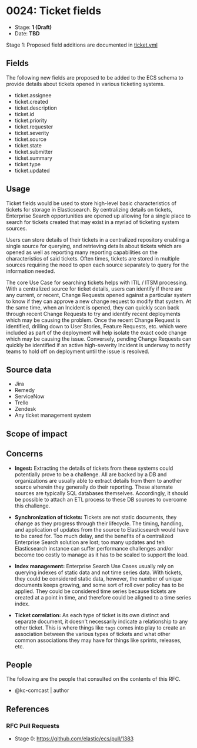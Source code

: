 # 0024: Ticket fields
<!-- Leave this ID at 0000. The ECS team will assign a unique, contiguous RFC number upon merging the initial stage of this RFC. -->


<!-- - Stage: **0 (strawperson)** --> <!-- Update to reflect target stage. See https://elastic.github.io/ecs/stages.html -->
<!-- - Date: **2021-05-11** --> <!-- The ECS team sets this date at merge time. This is the date of the latest stage advancement. -->

- Stage: **1 (Draft)** <!-- Update to reflect target stage. See https://elastic.github.io/ecs/stages.html -->
- Date: **TBD** <!-- The ECS team sets this date at merge time. This is the date of the latest stage advancement. -->

<!--
As you work on your RFC, use the "Stage N" comments to guide you in what you should focus on, for the stage you're targeting.
Feel free to remove these comments as you go along.
-->

<!--
Stage 0: Provide a high level summary of the premise of these changes. Briefly describe the nature, purpose, and impact of the changes. ~2-5 sentences.
-->
<!--
Stage 0: Provide a schema definition for fields related to tickets.  Tickets, include, but are not limited to, Change Requests,
Incidents, User Stories, Hardware/Software Requests, etc.  This enables storing information about tickets in Elasticsearch
in a common format enabling Elasticsearch to function as a backing DB for ticketing systems, it also enables storing ticket
meta-data for use in Enterprise Search, and it plays a role in security & observability with relating log and metric data to open
Event, Incident or Security Vulnerability tickets. [Sample schema](https://github.com/elastic/ecs/compare/master...kc-comcast:ticket-block)
-->
<!--
Stage 1: If the changes include field additions or modifications, please create a folder titled as the RFC number under rfcs/text/. This will be where proposed schema changes as standalone YAML files or extended example mappings and larger source documents will go as the RFC is iterated upon.
-->
Stage 1: Proposed field additions are documented in [ticket.yml](./0024/ticket.yml)

## Fields

<!--
Stage 1: Describe at a high level how this change affects fields. Include new or updated yml field definitions for all of the essential fields in this draft. While not exhaustive, the fields documented here should be comprehensive enough to deeply evaluate the technical considerations of this change. The goal here is to validate the technical details for all essential fields and to provide a basis for adding experimental field definitions to the schema. Use GitHub code blocks with yml syntax formatting, and add them to the corresponding RFC folder.
-->
The following new fields are proposed to be added to the ECS schema to provide details about tickets opened in various ticketing
systems.

- ticket.assignee
- ticket.created
- ticket.description
- ticket.id
- ticket.priority
- ticket.requester
- ticket.severity
- ticket.source
- ticket.state
- ticket.submitter
- ticket.summary
- ticket.type
- ticket.updated

<!--
Stage 2: Add or update all remaining field definitions. The list should now be exhaustive. The goal here is to validate the technical details of all remaining fields and to provide a basis for releasing these field definitions as beta in the schema. Use GitHub code blocks with yml syntax formatting, and add them to the corresponding RFC folder.
-->

## Usage

<!--
Stage 1: Describe at a high-level how these field changes will be used in practice. Real world examples are encouraged. The goal here is to understand how people would leverage these fields to gain insights or solve problems. ~1-3 paragraphs.
-->
Ticket fields would be used to store high-level basic characteristics of tickets for storage in Elasticsearch.  By
centralizing details on tickets, Enterprise Search opportunities are opened up allowing for a single place to search for
tickets created that may exist in a myriad of ticketing system sources.

Users can store details of their tickets in a centralized repository enabling a single source for querying, and retrieving
details about tickets which are opened as well as reporting many reporting capabilities on the characteristics of said
tickets.  Often times, tickets are stored in multiple sources requiring the need to open each source separately to query
for the information needed.

The core Use Case for searching tickets helps with ITIL / ITSM processing.  With a centralized source for ticket details,
users can identify if there are any current, or recent, Change Requests opened against a particular system to know if they
can approve a new change request to modify that system.  At the same time, when an Incident is opened, they can quickly scan
back through recent Change Requests to try and identify recent deployments which may be causing the problem.  Once the recent
Change Request is identified, drilling down to User Stories, Feature Requests, etc. which were included as part of
the deployment will help isolate the exact code change which may be causing the issue.  Conversely, pending Change Requests
can quickly be identified if an active high-severity Incident is underway to notify teams to hold off on deployment until
the issue is resolved.

## Source data

<!--
Stage 1: Provide a high-level description of example sources of data. This does not yet need to be a concrete example of a source document, but instead can simply describe a potential source (e.g. nginx access log). This will ultimately be fleshed out to include literal source examples in a future stage. The goal here is to identify practical sources for these fields in the real world. ~1-3 sentences or unordered list.
-->

- Jira
- Remedy
- ServiceNow
- Trello
- Zendesk
- Any ticket management system

<!--
Stage 2: Included a real world example source document. Ideally this example comes from the source(s) identified in stage 1. If not, it should replace them. The goal here is to validate the utility of these field changes in the context of a real world example. Format with the source name as a ### header and the example document in a GitHub code block with json formatting, or if on the larger side, add them to the corresponding RFC folder.
-->

<!--
Stage 3: Add more real world example source documents so we have at least 2 total, but ideally 3. Format as described in stage 2.
-->

## Scope of impact

<!--
Stage 2: Identifies scope of impact of changes. Are breaking changes required? Should deprecation strategies be adopted? Will significant refactoring be involved? Break the impact down into:
 * Ingestion mechanisms (e.g. beats/logstash)
 * Usage mechanisms (e.g. Kibana applications, detections)
 * ECS project (e.g. docs, tooling)
The goal here is to research and understand the impact of these changes on users in the community and development teams across Elastic. 2-5 sentences each.
-->

## Concerns

<!--
Stage 1: Identify potential concerns, implementation challenges, or complexity. Spend some time on this. Play devil's advocate. Try to identify the sort of non-obvious challenges that tend to surface later. The goal here is to surface risks early, allow everyone the time to work through them, and ultimately document resolution for posterity's sake.
-->

- **Ingest:** Extracting the details of tickets from these systems could potentially prove to be a challenge.  All are backed by a DB
and organizations are usually able to extract details from them to another source wherein they generally do their reporting.
These alternate sources are typically SQL databases themselves.  Accordingly, it should be possible to attach an ETL process
to these DB sources to overcome this challenge.

- **Synchronization of tickets:**  Tickets are not static documents, they change as they progress through their lifecycle.  The timing,
handling, and application of updates from the source to Elasticsearch would have to be cared for.  Too much delay, and the
benefits of a centralized Enterprise Search solution are lost; too many updates and teh Elasticsearch instance can suffer performance
challenges and/or become too costly to manage as it has to be scaled to support the load.

- **Index management:** Enterprise Search Use Cases usually rely on querying indexes of static data and not time series data.
With tickets, they could be considered static data, however, the number of unique documents keeps growing, and some sort
of roll over policy has to be applied.  They could be considered time series because tickets are created at a point in time,
and therefore could be aligned to a time series index.

- **Ticket correlation:** As each type of ticket is its own distinct and separate document, it doesn't necessarily indicate a
relationship to any other ticket.  This is where things like `tags` comes into play to create an association between the
various types of tickets and what other common associations they may have for things like sprints, releases, etc.

<!--
Stage 2: Document new concerns or resolutions to previously listed concerns. It's not critical that all concerns have resolutions at this point, but it would be helpful if resolutions were taking shape for the most significant concerns.
-->

<!--
Stage 3: Document resolutions for all existing concerns. Any new concerns should be documented along with their resolution. The goal here is to eliminate risk of churn and instability by ensuring all concerns have been addressed.
-->

## People

The following are the people that consulted on the contents of this RFC.

* @kc-comcast | author

<!--
Who will be or has been consulted on the contents of this RFC? Identify authorship and sponsorship, and optionally identify the nature of involvement of others. Link to GitHub aliases where possible. This list will likely change or grow stage after stage.

e.g.:

* @Yasmina | author
* @Monique | sponsor
* @EunJung | subject matter expert
* @JaneDoe | grammar, spelling, prose
* @Mariana
-->


## References

<!-- Insert any links appropriate to this RFC in this section. -->

### RFC Pull Requests

<!-- An RFC should link to the PRs for each of it stage advancements. -->

* Stage 0: https://github.com/elastic/ecs/pull/1383

<!--
* Stage 1: https://github.com/elastic/ecs/pull/NNN
...
-->
